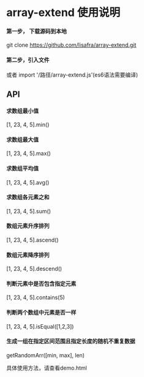 # array-extend 使用说明
#### 第一步， 下载源码到本地
git clone  https://github.com/lisafra/array-extend.git
#### 第二步，引入文件
<script src="array-extend.js"></script>  或者  import '/路径/array-extend.js'(es6语法需要编译)

## API
#### 求数组最小值
[1, 23, 4, 5].min()

#### 求数组最大值
[1, 23, 4, 5].max()

#### 求数组平均值
[1, 23, 4, 5].avg()

#### 求数组各元素之和
[1, 23, 4, 5].sum()

#### 数组元素升序排列
[1, 23, 4, 5].ascend()

#### 数组元素降序排列
[1, 23, 4, 5].descend()

#### 判断元素中是否包含指定元素
[1, 23, 4, 5].contains(5)

#### 判断两个数组中元素是否一样
 [1, 23, 4, 5].isEqual([1,2,3])

#### 生成一组在指定区间范围且指定长度的随机不重复数据
getRandomArr([min, max], len)


具体使用方法，请查看demo.html

